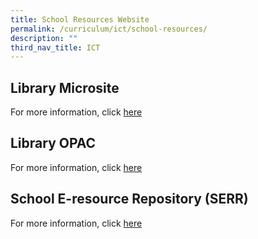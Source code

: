 ```yaml
---
title: School Resources Website
permalink: /curriculum/ict/school-resources/
description: ""
third_nav_title: ICT
---
```

## Library Microsite

For more information, click [here](https://sites.google.com/moe.edu.sg/efpslibrary/home)

## Library OPAC

For more information, click [here](https://schoolibrary.moe.edu.sg/edgefieldpri/cgi-bin/spydus.exe/MSGTRN/WPAC/HOME)

## School E-resource Repository (SERR)

For more information, click 
[here](https://schoolibrary.moe.edu.sg/eresourcespri/cgi-bin/spydus.exe/MSGTRN/WPAC/HOME)